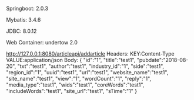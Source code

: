 Springboot: 2.0.3

Mybatis: 3.4.6

JDBC: 8.0.12

Web Container: undertow 2.0

http://127.0.0.1:8080/articleapi/addarticle
Headers:
KEY:Content-Type     VALUE:application/json
Body:
{
	"id":"1",
	"title":"test1",
	"pubdate":"2018-08-20",
	"txt":"test1",
	"author":"test1",
	"industry_id":"1",
	"side":"test1",
	"region_id":"1",
	"uuid":"test1",
	"url":"test1",
	"website_name":"test1",
	"site_name":"test1",
	"view":"1",
	"wordCount":"1",
	"reply":"1",
	"media_type":"test1",
	"wids":"test1",
	"coreWords":"test1",
	"includeWords":"test1",
	"site_url":"test1",
	"sTime":"1"
}
